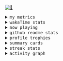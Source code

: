 [![🐙](https://hits.seeyoufarm.com/api/count/incr/badge.svg?url=https%3A%2F%2Fgithub.com%2Fktnkk%2Fhit-counter&count_bg=%23070707&title_bg=%23070707&icon=&icon_color=%23E7E7E7&title=visitors&edge_flat=true)](https://hits.seeyoufarm.com)

<details>
  <summary> <samp>my metrics</samp></summary>
  
  <br>
  
 ![🐳](https://github.com/kkhys/kkhys/blob/main/github-metrics.svg)
  
  ***
</details>

<details>
  <summary> <samp>wakaTime stats</samp></summary>
  
  <br>
  
<!--START_SECTION:waka-->
![Code Time](http://img.shields.io/badge/Code%20Time-5%2C723%20hrs%2029%20mins-blue)

**🐱 My GitHub Data** 

> 📦 5.3 MB Used in GitHub's Storage 
 > 
> 🏆 350 Contributions in the Year 2025
 > 
> 💼 Opted to Hire
 > 
> 📜 9 Public Repositories 
 > 
> 🔑 23 Private Repositories 
 > 
**I'm an Early 🐤** 

```text
🌞 Morning                9335 commits        ███████░░░░░░░░░░░░░░░░░░   28.56 % 
🌆 Daytime                7051 commits        █████░░░░░░░░░░░░░░░░░░░░   21.57 % 
🌃 Evening                13802 commits       ███████████░░░░░░░░░░░░░░   42.23 % 
🌙 Night                  2498 commits        ██░░░░░░░░░░░░░░░░░░░░░░░   07.64 % 
```
📅 **I'm Most Productive on Sunday** 

```text
Monday                   3928 commits        ███░░░░░░░░░░░░░░░░░░░░░░   12.02 % 
Tuesday                  4421 commits        ███░░░░░░░░░░░░░░░░░░░░░░   13.53 % 
Wednesday                4379 commits        ███░░░░░░░░░░░░░░░░░░░░░░   13.40 % 
Thursday                 4589 commits        ████░░░░░░░░░░░░░░░░░░░░░   14.04 % 
Friday                   4681 commits        ████░░░░░░░░░░░░░░░░░░░░░   14.32 % 
Saturday                 4907 commits        ████░░░░░░░░░░░░░░░░░░░░░   15.01 % 
Sunday                   5781 commits        ████░░░░░░░░░░░░░░░░░░░░░   17.69 % 
```


📊 **This Week I Spent My Time On** 

```text
🕑︎ Time Zone: Asia/Tokyo

💬 Programming Languages: 
Other                    26 hrs 37 mins      ███████████░░░░░░░░░░░░░░   42.94 % 
TypeScript               15 hrs 23 mins      ██████░░░░░░░░░░░░░░░░░░░   24.82 % 
Java                     6 hrs 21 mins       ███░░░░░░░░░░░░░░░░░░░░░░   10.26 % 
Image (svg)              4 hrs 1 min         ██░░░░░░░░░░░░░░░░░░░░░░░   06.50 % 
MDX                      3 hrs 42 mins       █░░░░░░░░░░░░░░░░░░░░░░░░   05.98 % 

🔥 Editors: 
Chrome                   34 hrs 49 mins      ██████████████░░░░░░░░░░░   56.19 % 
IntelliJ IDEA            21 hrs 41 mins      █████████░░░░░░░░░░░░░░░░   34.98 % 
WebStorm                 5 hrs 26 mins       ██░░░░░░░░░░░░░░░░░░░░░░░   08.78 % 
DataGrip                 2 mins              ░░░░░░░░░░░░░░░░░░░░░░░░░   00.05 % 

💻 Operating System: 
Mac                      61 hrs 59 mins      █████████████████████████   100.00 % 
```


 Last Updated on 2025/01/31 18:53:53 UTC
<!--END_SECTION:waka-->
  
  ***
</details>


<details>
  <summary> <samp>now playing</samp></summary>
  
  <br>
 
 [![🐟](https://spotify-github-profile.vercel.app/api/view?uid=31ryofms4dnv7mrohhepo4c4zgqu&cover_image=true&theme=default&show_offline=false&background_color=121212&bar_color=53b14f&bar_color_cover=false)](https://open.spotify.com/user/31ryofms4dnv7mrohhepo4c4zgqu)
  
  ***
</details>

<details>
  <summary> <samp>github readme stats</samp></summary>
  
  <br>
  
 <p align="left"> 
  <img alt="🐠" src="https://github-readme-stats.vercel.app/api?username=kkhys&count_private=true&show_icons=true&theme=dark&include_all_commits=true" />
  <img alt="🐟" src="https://github-readme-stats.vercel.app/api/top-langs/?username=kkhys&layout=compact&theme=dark&langs_count=10&hide=HTML,CSS,SCSS" />
</p>
  
  ***
</details>

<details>
  <summary> <samp>profile trophies</samp></summary>
  
  <br>
  
  [![🐬](https://github-profile-trophy.vercel.app/?username=kkhys&rank=SECRET,SSS,SS,S,AAA,AA,A&theme=darkhub&row=1&margin-w=10&no-bg=true)](https://github.com/ryo-ma/github-profile-trophy)
  
  ***
</details>

<details>
  <summary> <samp>summary cards</samp></summary>
  
  <br>
  
  ![🐋](https://github-profile-summary-cards.vercel.app/api/cards/profile-details?username=kkhys&theme=github_dark)
  ![🦑](https://github-profile-summary-cards.vercel.app/api/cards/repos-per-language?username=kkhys&theme=github_dark)
  ![🦭](https://github-profile-summary-cards.vercel.app/api/cards/most-commit-language?username=kkhys&theme=github_dark)
  ![🦀](https://github-profile-summary-cards.vercel.app/api/cards/stats?username=kkhys&theme=github_dark)
  ![🦈](https://github-profile-summary-cards.vercel.app/api/cards/productive-time?username=kkhys&theme=github_dark)
  
  ***
</details>

<details>
  <summary> <samp>streak stats</samp></summary>
  
  <br>
  
  [![🐠](http://github-readme-streak-stats.herokuapp.com?user=kkhys&theme=dark)](https://git.io/streak-stats)
  
  ***
</details>

<details>
  <summary> <samp>activity graph</samp></summary>
  
  <br>
  
  [![🐡](https://github-readme-activity-graph.vercel.app/graph?username=kkhys&theme=xcode)](https://github.com/ashutosh00710/github-readme-activity-graph)
  
  ***
</details>
